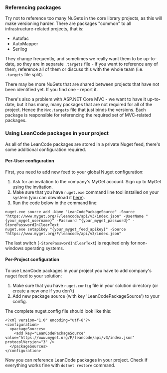 ### Referencing packages

Try not to reference too many NuGets in the core library projects, as this will make versioning harder. There are packages "common" to all infrastructure-related projects, that is:

 - Autofac
 - AutoMapper
 - Serilog

They change frequently, and sometimes we really want them to be up-to-date, so they are in separate `.targets` file - if you want to reference any of them, reference all of them or discuss this with the whole team (i.e. `.targets` file split).

There may be more NuGets that are shared between projects that have not been identified yet. If you find one - report it.

There's also a problem with ASP.NET Core MVC - we want to have it up-to-date, but it has many, many packages that are not required for all of the project. Hence the `Mvc.targets` file that just binds the versions. Each package is responsible for referencing the required set of MVC-related packages.

### Using LeanCode packages in your project

As all of the LeanCode packages are stored in a private Nuget feed, there's some additional configuration required.

#### Per-User configuration
First, you need to add new feed to your global Nuget configuration:

1. Ask for an invitation to the company's MyGet account. Sign up to MyGet using the invitation.
2. Make sure that you have `nuget.exe` command line tool installed on your system (you can download it [here](https://dist.nuget.org/index.html)).
3. Run the code below in the command line:

```
nuget.exe source add -Name "LeanCodePackageSource" -Source "https://www.myget.org/F/leancode/api/v3/index.json" -UserName "{your_myget_username}" -Password "{your_myget_password}" -StorePasswordInClearText
nuget.exe setapikey "{your_myget_feed_apikey}" -Source "https://www.myget.org/F/leancode/api/v3/index.json"
```

The last switch (`-StorePasswordInClearText`) is required only for non-windows operating systems.

#### Per-Project configuration
To use LeanCode packages in your project you have to add company's nuget feed to your solution:

1. Make sure that you have `nuget.config` file in your solution directory (or create a new one if you don't)
2. Add new package source (with key 'LeanCodePackageSource') to your config.

The complete nuget.config file should look like this:

```
<?xml version="1.0" encoding="utf-8"?>
<configuration>
  <packageSources>
    <add key="LeanCodePackageSource" value="https://www.myget.org/F/leancode/api/v3/index.json" protocolVersion="3" />
  </packageSources>
</configuration>
```

Now you can reference LeanCode packages in your project. Check if everything works fine with `dotnet restore` command.
